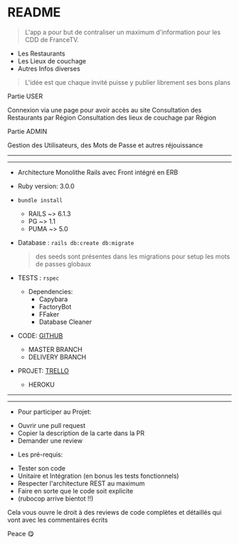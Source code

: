 # README

> L'app a pour but de contraliser un maximum d'information pour les CDD de FranceTV.

- Les Restaurants
- Les Lieux de couchage
- Autres Infos diverses

> L'idée est que chaque invité puisse y publier librement ses bons plans 


Partie USER

Connexion via une page pour avoir accès au site
Consultation des Restaurants par Région
Consultation des lieux de couchage par Région

Partie ADMIN

Gestion des Utilisateurs, des Mots de Passe et autres réjouissance

_____________
_____________



* Architecture Monolithe Rails avec Front intégré en ERB

* Ruby version: 3.0.0

* `bundle install`
    - RAILS ~> 6.1.3
    - PG ~> 1.1
    - PUMA ~> 5.0


* Database : `rails db:create db:migrate`
  > des seeds sont présentes dans les migrations pour setup les mots de passes globaux

* TESTS : `rspec`
  * Dependencies:
    - Capybara
    - FactoryBot
    - FFaker
    - Database Cleaner
  


* CODE: 
  [GITHUB](https://github.com/jpmagido/la-mission-parfaite)
    - MASTER BRANCH
    - DELIVERY BRANCH
  
  
* PROJET: 
  [TRELLO](https://trello.com/b/XsGM2sNn/roro-app-city-gang)

    - HEROKU

___________
___________

* Pour participer au Projet:

- Ouvrir une pull request
- Copier la description de la carte dans la PR
- Demander une review

* Les pré-requis:

- Tester son code
- Unitaire et Intégration (en bonus les tests fonctionnels)
- Respecter l'architecture REST au maximum
- Faire en sorte que le code soit explicite
- (rubocop arrive bientot !!)

Cela vous ouvre le droit à des reviews de code complètes et détaillés qui vont avec les commentaires écrits

Peace :yum:

